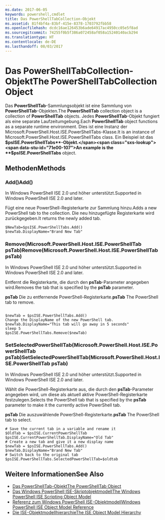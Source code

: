 ```yaml
---
ms.date: 2017-06-05
keywords: powershell,cmdlet
title: Das PowerShellTabCollection-Objekt
ms.assetid: 81f4bf4a-83bf-415e-8378-1703792fbb58
ms.openlocfilehash: dcdc16ae126453b6ade64917ac4950cc05e5f8ad
ms.sourcegitcommit: 74255f0b5f386a072458af058a15240140acb294
ms.translationtype: HT
ms.contentlocale: de-DE
ms.lasthandoff: 08/03/2017
---
```

# <a name="the-powershelltabcollection-object"></a><span data-ttu-id="71e00-103">Das PowerShellTabCollection-Objekt</span><span class="sxs-lookup"><span data-stu-id="71e00-103">The PowerShellTabCollection Object</span></span>
  <span data-ttu-id="71e00-104">Das **PowerShellTab**-Sammlungsobjekt ist eine Sammlung von **PowerShellTab**-Objekten.</span><span class="sxs-lookup"><span data-stu-id="71e00-104">The **PowerShellTab** collection object is a collection of **PowerShellTab** objects.</span></span> <span data-ttu-id="71e00-105">Jedes **PowerShellTab**-Objekt fungiert als eine separate Laufzeitumgebung.</span><span class="sxs-lookup"><span data-stu-id="71e00-105">Each **PowerShellTab** object functions as a separate runtime environment.</span></span> <span data-ttu-id="71e00-106">Dies ist eine Instanz der Microsoft.PowerShell.Host.ISE.PowerShellTabs-Klasse.</span><span class="sxs-lookup"><span data-stu-id="71e00-106">It is an instance of Microsoft.PowerShell.Host.ISE.PowerShellTabs class.</span></span> <span data-ttu-id="71e00-107">Ein Beispiel ist das **$psISE.PowerShellTabs**-Objekt.</span><span class="sxs-lookup"><span data-stu-id="71e00-107">An example is the **$psISE.PowerShellTabs** object.</span></span>

## <a name="methods"></a><span data-ttu-id="71e00-108">Methoden</span><span class="sxs-lookup"><span data-stu-id="71e00-108">Methods</span></span>

### <a name="add"></a><span data-ttu-id="71e00-109">Add\(\)</span><span class="sxs-lookup"><span data-stu-id="71e00-109">Add\(\)</span></span>
  <span data-ttu-id="71e00-110">In Windows PowerShell ISE 2.0 und höher unterstützt.</span><span class="sxs-lookup"><span data-stu-id="71e00-110">Supported in Windows PowerShell ISE 2.0 and later.</span></span> 

 <span data-ttu-id="71e00-111">Fügt eine neue PowerShell-Registerkarte zur Sammlung hinzu.</span><span class="sxs-lookup"><span data-stu-id="71e00-111">Adds a new PowerShell tab to the collection.</span></span> <span data-ttu-id="71e00-112">Die neu hinzugefügte Registerkarte wird zurückgegeben.</span><span class="sxs-lookup"><span data-stu-id="71e00-112">It returns the newly added tab.</span></span>

```
$NewTab=$psISE.PowerShellTabs.Add()
$newTab.DisplayName="Brand New Tab"
```

### <a name="removemicrosoftpowershellhostisepowershelltab-pstab"></a><span data-ttu-id="71e00-113">Remove\(Microsoft.PowerShell.Host.ISE.PowerShellTab psTab\)</span><span class="sxs-lookup"><span data-stu-id="71e00-113">Remove\(Microsoft.PowerShell.Host.ISE.PowerShellTab psTab\)</span></span>
  <span data-ttu-id="71e00-114">In Windows PowerShell ISE 2.0 und höher unterstützt.</span><span class="sxs-lookup"><span data-stu-id="71e00-114">Supported in Windows PowerShell ISE 2.0 and later.</span></span> 

 <span data-ttu-id="71e00-115">Entfernt die Registerkarte, die durch den **psTab**-Parameter angegeben wird.</span><span class="sxs-lookup"><span data-stu-id="71e00-115">Removes the tab that is specified by the **psTab** parameter.</span></span>

 <span data-ttu-id="71e00-116">**psTab** Die zu entfernende PowerShell-Registerkarte.</span><span class="sxs-lookup"><span data-stu-id="71e00-116">**psTab** The PowerShell tab to remove.</span></span>

```

$newTab = $psISE.PowerShellTabs.Add()
Change the DisplayName of the new PowerShell tab. 
$newTab.DisplayName="This tab will go away in 5 seconds" 
sleep 5 
$psISE.PowerShellTabs.Remove($newTab)
```

### <a name="setselectedpowershelltabmicrosoftpowershellhostisepowershelltab-pstab"></a><span data-ttu-id="71e00-117">SetSelectedPowerShellTab\(Microsoft.PowerShell.Host.ISE.PowerShellTab psTab\)</span><span class="sxs-lookup"><span data-stu-id="71e00-117">SetSelectedPowerShellTab\(Microsoft.PowerShell.Host.ISE.PowerShellTab psTab\)</span></span>
  <span data-ttu-id="71e00-118">In Windows PowerShell ISE 2.0 und höher unterstützt.</span><span class="sxs-lookup"><span data-stu-id="71e00-118">Supported in Windows PowerShell ISE 2.0 and later.</span></span> 

 <span data-ttu-id="71e00-119">Wählt die PowerShell-Registerkarte aus, die durch den **psTab**-Parameter angegeben wird, um diese als aktuell aktive PowerShell-Registerkarte festzulegen.</span><span class="sxs-lookup"><span data-stu-id="71e00-119">Selects the PowerShell tab that is specified by the **psTab** parameter to make it the currently active PowerShell tab.</span></span>

 <span data-ttu-id="71e00-120">**psTab** Die auszuwählende PowerShell-Registerkarte.</span><span class="sxs-lookup"><span data-stu-id="71e00-120">**psTab** The PowerShell tab to select.</span></span>

```
# Save the current tab in a variable and rename it
$OldTab = $psISE.CurrentPowerShellTab
$psISE.CurrentPowerShellTab.DisplayName="Old Tab"
# Create a new tab and give it a new display name
$newTab = $psISE.PowerShellTabs.Add()
$newTab.DisplayName="Brand New Tab" 
# Switch back to the original tab
$psISE.PowerShellTabs.SelectedPowerShellTab=$oldtab
```

## <a name="see-also"></a><span data-ttu-id="71e00-121">Weitere Informationen</span><span class="sxs-lookup"><span data-stu-id="71e00-121">See Also</span></span>
- [<span data-ttu-id="71e00-122">Das PowerShellTab-Objekt</span><span class="sxs-lookup"><span data-stu-id="71e00-122">The PowerShellTab Object</span></span>](The-PowerShellTab-Object.md) 
- [<span data-ttu-id="71e00-123">Das Windows PowerShell ISE-Skriptobjektmodell</span><span class="sxs-lookup"><span data-stu-id="71e00-123">The Windows PowerShell ISE Scripting Object Model</span></span>](../ise/The-Windows-PowerShell-ISE-Scripting-Object-Model.md) 
- [<span data-ttu-id="71e00-124">Referenz zum Windows PowerShell ISE-Objektmodell</span><span class="sxs-lookup"><span data-stu-id="71e00-124">Windows PowerShell ISE Object Model Reference</span></span>](../ise/Windows-PowerShell-ISE-Object-Model-Reference.md) 
- [<span data-ttu-id="71e00-125">Die ISE-Objektmodellhierarchie</span><span class="sxs-lookup"><span data-stu-id="71e00-125">The ISE Object Model Hierarchy</span></span>](../ise/The-ISE-Object-Model-Hierarchy.md)

  
